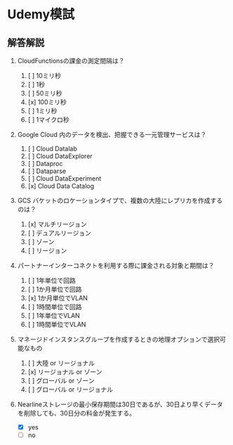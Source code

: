 # Udemy模試
## 解答解説

1. CloudFunctionsの課金の測定間隔は？
   1. [ ] 10ミリ秒
   2. [ ] 1秒
   3. [ ] 50ミリ秒
   4. [x] 100ミリ秒
   5. [ ] 1ミリ秒
   6. [ ] 1マイクロ秒

2. Google Cloud 内のデータを検出、把握できる一元管理サービスは？
   1. [ ] Cloud Datalab
   2. [ ] Cloud DataExplorer
   3. [ ] Dataproc
   4. [ ] Dataparse
   5. [ ] Cloud DataExperiment
   6. [x] Cloud Data Catalog

3. GCS バケットのロケーションタイプで、複数の大陸にレプリカを作成するのは？
   1. [x] マルチリージョン
   2. [ ] デュアルリージョン
   3. [ ] ゾーン
   4. [ ] リージョン

4. パートナーインターコネクトを利用する際に課金される対象と期間は？
   1. [ ] 1年単位で回路
   2. [ ] 1か月単位で回路
   3. [x] 1か月単位でVLAN
   4. [ ] 1時間単位で回路
   5. [ ] 1年単位でVLAN
   6. [ ] 1時間単位でVLAN

5. マネージドインスタンスグループを作成するときの地理オプションで選択可能なもの
   1. [ ] 大陸 or リージョナル
   2. [x] リージョナル or ゾーン
   3. [ ] グローバル or ゾーン
   4. [ ] グローバル or リージョナル

6. Nearlineストレージの最小保存期間は30日であるが、30日より早くデータを削除しても、30日分の料金が発生する。
   - [x] yes
   - [ ] no